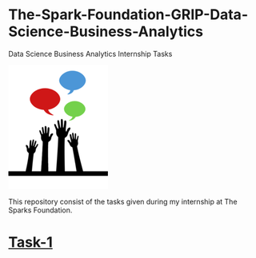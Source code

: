 # The-Spark-Foundation-GRIP-Data-Science-Business-Analytics
Data Science Business Analytics  Internship Tasks

![Spark Foundations](https://github.com/Tapas15/The-Spark-Foundation-GRIP-Data-Science-Business-Analytics/blob/main/logo_small.png
)

This repository consist of the tasks given during my internship at The Sparks Foundation.

<a id="user-content-task1" class = "anchor" aria-hidden = "true" href="#Task1" > <h1> Task-1 </h1></a>
